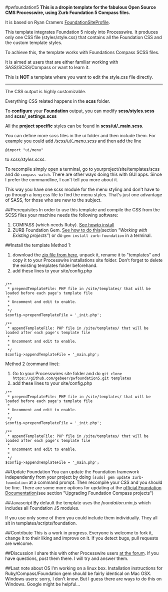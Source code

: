 #pwfoundation5
**This is a dropin template for the fabulous Open Source CMS Processwire, using Zurb Foundation 5 Compass files.**

It is based on Ryan Cramers [FoundationSiteProfile](https://github.com/ryancramerdesign/FoundationSiteProfile).

This template integrates Foundation 5 nicely into Processwire. It produces only one CSS file (styles/style.css) that contains all the Foundation CSS and the custom template styles.

To achieve this, the template works with Foundations Compass SCSS files.

It is aimed at users that are either familiar working with SASS/SCSS/Compass or want to learn it.

This is __NOT__ a template where you want to edit the style.css file directly.

---

The CSS output is highly customizable.

Everything CSS related happens in the **scss** folder.

To **configure** your **Foundation** output, you can modify **scss/styles.scss** and **scss/_settings.scss**

All the **project specific** styles can be found in **scss/ui/_main.scss**.

You can define more scss files in the ui folder and then include them.
For example you could add */scss/ui/_menu.scss* and then add the line

```@import "ui/menu"```

to *scss/styles.scss*.

To recompile simply open a terminal, go to yourproject/site/templates/scss and do `compass watch`.
There are other ways doing this with GUI apps. Since I prefer the commandline, I can't tell you more about it.

This way you have one scss module for the menu styling and don't have to go through a long css file to find the menu styles. That's just one advantage of SASS, for those who are new to the subject.

##Prerequisites
In order to use this template and compile the CSS from the SCSS files your machine needs the following software:
1. COMPASS (which needs Ruby). [See howto install](http://compass-style.org/install/)
2. ZURB Foundation Gem. [See how to do this](http://foundation.zurb.com/docs/v/4.3.2/sass.html)(section *"Working with Existing projects"*) or do `gem install zurb-foundation` in a terminal.

##Install the template
Method 1:

1. download the [zip file from here](https://github.com/gebeer/pwfoundation5/archive/master.zip), unpack it, rename it to "templates" and copy it to your Processwire installations site folder. Don't forget to delete the existing templates folder beforehand.
2. add these lines to your site/config.php

```

/**
 * prependTemplateFile: PHP file in /site/templates/ that will be loaded before each page's template file
 *
 * Uncomment and edit to enable.
 *
 */
$config->prependTemplateFile = '_init.php';

/**
 * appendTemplateFile: PHP file in /site/templates/ that will be loaded after each page's template file
 *
 * Uncomment and edit to enable.
 *
 */
$config->appendTemplateFile = '_main.php';

```

Method 2 (command line):

1. Go to your Processwires site folder and do `git clone https://github.com/gebeer/pwfoundation5.git templates`
2. add these lines to your site/config.php

```
/**
 * prependTemplateFile: PHP file in /site/templates/ that will be loaded before each page's template file
 *
 * Uncomment and edit to enable.
 *
 */
$config->prependTemplateFile = '_init.php';

/**
 * appendTemplateFile: PHP file in /site/templates/ that will be loaded after each page's template file
 *
 * Uncomment and edit to enable.
 *
 */
$config->appendTemplateFile = '_main.php';
```

##Update Foundation
You can update the Foundation framework independently from your project by doing `[sudo] gem update zurb-foundation` at a command prompt. Then recompile your CSS and you should be fine.
There are some more options for updating at the [official Foundation Documentation](http://foundation.zurb.com/docs/v/4.3.2/sass.html)(see section "Upgrading Foundation Compass projects")


##Javascript
By default the template uses the *foundation.min.js* which includes all Foundation JS modules.

If you use only some of them you could include them individually. They all sit in templates/scripts/foundation.


##Contribute
This is a work in progress.
Everyone is welcome to fork it, change it to their liking and improve on it.
If you detect bugs, pull requests are welcome.

##Discussion
I share this with other Processwire users [at the forum](http://processwire.com/talk/topic/5293-zurb-foundation-5-profiles/). If you have questions, post them there. I will try and answer them.

##Last note about OS
I'm working on a linux box. Installation instructions for Ruby/Compass/Foundation gem should be fairly identical on Mac OSX. Windows users: sorry, I don't know. But I guess there are ways to do this on Windows. Google might be helpful...
